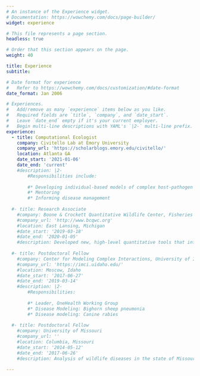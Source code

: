 ```yaml
---
# An instance of the Experience widget.
# Documentation: https://wowchemy.com/docs/page-builder/
widget: experience

# This file represents a page section.
headless: true

# Order that this section appears on the page.
weight: 40

title: Experience
subtitle:

# Date format for experience
#   Refer to https://wowchemy.com/docs/customization/#date-format
date_format: Jan 2006

# Experiences.
#   Add/remove as many `experience` items below as you like.
#   Required fields are `title`, `company`, and `date_start`.
#   Leave `date_end` empty if it's your current employer.
#   Begin multi-line descriptions with YAML's `|2-` multi-line prefix.
experience:
  - title: Computational Ecologist
    company: Civitello Lab at Emory University
    company_url: 'https://scholarblogs.emory.edu/civitello/'
    location: Atlanta GA
    date_start: '2021-01-06'
    date_end: 'current'
    #description: |2-
        #Responsibilities include:
        
        #* Developing individual-based models of complex host-pathogen systems
        #* Mentoring
        #* Informing disease management
        
  #- title: Research Associate
    #company: Boone & Crockett Quantitative Wildlife Center, Fisheries & Wildlife, Michigan State University
    #company_url: 'http://www.bcqwc.org'
    #location: East Lansing, Michigan
    #date_start: '2019-03-18'
    #date_end: '2020-01-05'
    #description: Developed new, high-level quantitative tools that informed wildlife disease management in Michigan and elsewhere. Specific focus was on chronic wasting disease  #(CWD), an emerging disease of white-tailed deer. E.g.  https://rpubs.com/anyadoc/OvCWD_APR 
    
  #- title: Postdoctoral Fellow
    #company: Center for Modeling Complex Interactions, University of Idaho
    #company_url: 'https://imci.uidaho.edu/'
    #location: Moscow, Idaho
    #date_start: '2017-06-27'
    #date_end: '2019-03-14'
    #description: |2-
        #Responsibilities:
        
        #* Leader, OneHealth Working Group
        #* Disease Modeling: Bighorn sheep pneumonia
        #* Disease modeling: Canine rabies
    
  #- title: Postdoctoral Fellow
    #company: University of Missouri
    #company_url: ''
    #location: Columbia, Missouri
    #date_start: '2014-05-12'
    #date_end: '2017-06-26'
    #description: Analysis of wildlife diseases in the state of Missouri. Specific focus on CWD in white-tailed deer. Developed a model-based framework to support                #surveillance and management of CWD.
    
---
```

